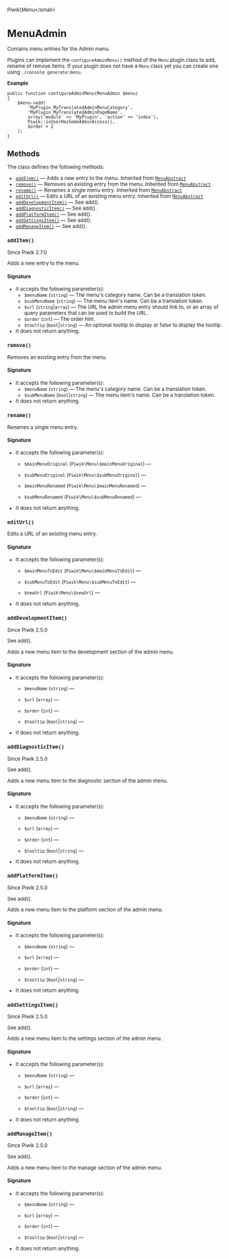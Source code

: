 <small>Piwik\Menu\</small>

MenuAdmin
=========

Contains menu entries for the Admin menu.

Plugins can implement the `configureAdminMenu()` method of the `Menu` plugin class to add, rename of remove
items. If your plugin does not have a `Menu` class yet you can create one using `./console generate:menu`.

**Example**

    public function configureAdminMenu(MenuAdmin $menu)
    {
        $menu->add(
            'MyPlugin_MyTranslatedAdminMenuCategory',
            'MyPlugin_MyTranslatedAdminPageName',
            array('module' => 'MyPlugin', 'action' => 'index'),
            Piwik::isUserHasSomeAdminAccess(),
            $order = 2
        );
    }

Methods
-------

The class defines the following methods:

- [`addItem()`](#additem) &mdash; Adds a new entry to the menu. Inherited from [`MenuAbstract`](../../Piwik/Menu/MenuAbstract.md)
- [`remove()`](#remove) &mdash; Removes an existing entry from the menu. Inherited from [`MenuAbstract`](../../Piwik/Menu/MenuAbstract.md)
- [`rename()`](#rename) &mdash; Renames a single menu entry. Inherited from [`MenuAbstract`](../../Piwik/Menu/MenuAbstract.md)
- [`editUrl()`](#editurl) &mdash; Edits a URL of an existing menu entry. Inherited from [`MenuAbstract`](../../Piwik/Menu/MenuAbstract.md)
- [`addDevelopmentItem()`](#adddevelopmentitem) &mdash; See add().
- [`addDiagnosticItem()`](#adddiagnosticitem) &mdash; See add().
- [`addPlatformItem()`](#addplatformitem) &mdash; See add().
- [`addSettingsItem()`](#addsettingsitem) &mdash; See add().
- [`addManageItem()`](#addmanageitem) &mdash; See add().

<a name="additem" id="additem"></a>
<a name="addItem" id="addItem"></a>
### `addItem()`

Since Piwik 2.7.0

Adds a new entry to the menu.

#### Signature

-  It accepts the following parameter(s):
    - `$menuName` (`string`) &mdash;
       The menu's category name. Can be a translation token.
    - `$subMenuName` (`string`) &mdash;
       The menu item's name. Can be a translation token.
    - `$url` (`string`|`array`) &mdash;
       The URL the admin menu entry should link to, or an array of query parameters that can be used to build the URL.
    - `$order` (`int`) &mdash;
       The order hint.
    - `$tooltip` (`bool`|`string`) &mdash;
       An optional tooltip to display or false to display the tooltip.
- It does not return anything.

<a name="remove" id="remove"></a>
<a name="remove" id="remove"></a>
### `remove()`

Removes an existing entry from the menu.

#### Signature

-  It accepts the following parameter(s):
    - `$menuName` (`string`) &mdash;
       The menu's category name. Can be a translation token.
    - `$subMenuName` (`bool`|`string`) &mdash;
       The menu item's name. Can be a translation token.
- It does not return anything.

<a name="rename" id="rename"></a>
<a name="rename" id="rename"></a>
### `rename()`

Renames a single menu entry.

#### Signature

-  It accepts the following parameter(s):
    - `$mainMenuOriginal` (`Piwik\Menu\$mainMenuOriginal`) &mdash;
      
    - `$subMenuOriginal` (`Piwik\Menu\$subMenuOriginal`) &mdash;
      
    - `$mainMenuRenamed` (`Piwik\Menu\$mainMenuRenamed`) &mdash;
      
    - `$subMenuRenamed` (`Piwik\Menu\$subMenuRenamed`) &mdash;
      
- It does not return anything.

<a name="editurl" id="editurl"></a>
<a name="editUrl" id="editUrl"></a>
### `editUrl()`

Edits a URL of an existing menu entry.

#### Signature

-  It accepts the following parameter(s):
    - `$mainMenuToEdit` (`Piwik\Menu\$mainMenuToEdit`) &mdash;
      
    - `$subMenuToEdit` (`Piwik\Menu\$subMenuToEdit`) &mdash;
      
    - `$newUrl` (`Piwik\Menu\$newUrl`) &mdash;
      
- It does not return anything.

<a name="adddevelopmentitem" id="adddevelopmentitem"></a>
<a name="addDevelopmentItem" id="addDevelopmentItem"></a>
### `addDevelopmentItem()`

Since Piwik 2.5.0

See add().

Adds a new menu item to the development section of the admin menu.

#### Signature

-  It accepts the following parameter(s):
    - `$menuName` (`string`) &mdash;
      
    - `$url` (`array`) &mdash;
      
    - `$order` (`int`) &mdash;
      
    - `$tooltip` (`bool`|`string`) &mdash;
      
- It does not return anything.

<a name="adddiagnosticitem" id="adddiagnosticitem"></a>
<a name="addDiagnosticItem" id="addDiagnosticItem"></a>
### `addDiagnosticItem()`

Since Piwik 2.5.0

See add().

Adds a new menu item to the diagnostic section of the admin menu.

#### Signature

-  It accepts the following parameter(s):
    - `$menuName` (`string`) &mdash;
      
    - `$url` (`array`) &mdash;
      
    - `$order` (`int`) &mdash;
      
    - `$tooltip` (`bool`|`string`) &mdash;
      
- It does not return anything.

<a name="addplatformitem" id="addplatformitem"></a>
<a name="addPlatformItem" id="addPlatformItem"></a>
### `addPlatformItem()`

Since Piwik 2.5.0

See add().

Adds a new menu item to the platform section of the admin menu.

#### Signature

-  It accepts the following parameter(s):
    - `$menuName` (`string`) &mdash;
      
    - `$url` (`array`) &mdash;
      
    - `$order` (`int`) &mdash;
      
    - `$tooltip` (`bool`|`string`) &mdash;
      
- It does not return anything.

<a name="addsettingsitem" id="addsettingsitem"></a>
<a name="addSettingsItem" id="addSettingsItem"></a>
### `addSettingsItem()`

Since Piwik 2.5.0

See add().

Adds a new menu item to the settings section of the admin menu.

#### Signature

-  It accepts the following parameter(s):
    - `$menuName` (`string`) &mdash;
      
    - `$url` (`array`) &mdash;
      
    - `$order` (`int`) &mdash;
      
    - `$tooltip` (`bool`|`string`) &mdash;
      
- It does not return anything.

<a name="addmanageitem" id="addmanageitem"></a>
<a name="addManageItem" id="addManageItem"></a>
### `addManageItem()`

Since Piwik 2.5.0

See add().

Adds a new menu item to the manage section of the admin menu.

#### Signature

-  It accepts the following parameter(s):
    - `$menuName` (`string`) &mdash;
      
    - `$url` (`array`) &mdash;
      
    - `$order` (`int`) &mdash;
      
    - `$tooltip` (`bool`|`string`) &mdash;
      
- It does not return anything.

